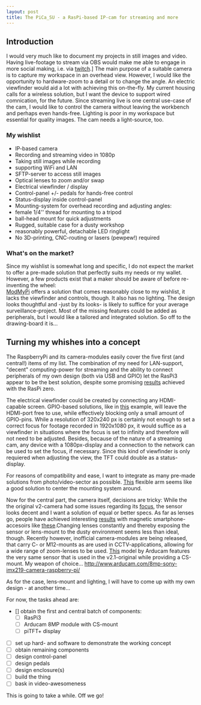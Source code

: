 ```yaml
---
layout: post
title: The PiCa_SU - a RasPi-based IP-cam for streaming and more
---
```


## Introduction
I would very much like to document my projects in still images and video. Having live-footage to stream via OBS would make me able to engage in more social making, i.e. via [twitch](https://twitch.tv/creative).]
The main purpose of a suitable camera is to capture my workspace in an overhead view. However, I would like the opportunity to hardware-zoom to a detail or to change the angle. An electric viewfinder would aid a lot with achieving this on-the-fly.
My current housing calls for a wireless solution, but I want the device to support wired comnication, for the future.
Since streaming live is one central use-case of the cam, I would like to control the camera without leaving the workbench and perhaps even hands-free. Lighting is poor in my workspace but essential for quality images. The cam needs a light-source, too.

### My wishlist
- IP-based camera
- Recording and streaming video in 1080p
- Taking still images while recording
- supporting WiFi and LAN
- SFTP-server to access still images
- Optical lenses to zoom and/or swap
- Electrical viewfinder / display
- Control-panel +/- pedals for hands-free control
- Status-display inside control-panel
- Mounting-system for overhead recording and adjusting angles:
 - female 1/4'' thread for mounting to a tripod
 - ball-head mount for quick adjustments 
- Rugged, suitable case for a dusty workshop
- reasonably powerful, detachable LED ringlight
- No 3D-printing, CNC-routing or lasers (pewpew!) required

### What's on the market?
Since my wishlist is somewhat long and specific, I do not expect the market to offer a pre-made solution that perfectly suits my needs or my wallet. However, a few products exist that a maker should be aware of before re-inventing the wheel:  
[ModMyPi](https://www.modmypi.com/raspberry-pi/cases-183/raspberry-pi-b-plus2-and-3-cases-1122/nwazet-pi-camera-box-bundle-case,-lens-and-wall-mount-b-plus) offers a solution that comes reasonably close to my wishlist, it lacks the viewfinder and controls, though. It also has no lighting.
The design looks thoughtful and -just by its looks- is likely to suffice for your average surveillance-project. Most of the missing features could be added as peripherals, but I would like a tailored and integrated solution. So off to the drawing-board it is...

## Turning my whishes into a concept
The RaspberryPi and its camera-modules easily cover the five first (and central!) items of my list. The combination of my need for LAN-support, "decent" computing-power for streaming and the ability to connect peripherals of my own design (both via USB and GPIO)
let the RasPi3 appear to be the best solution, despite some promising [results](https://hackaday.com/2017/03/26/turn-that-pi-zero-into-a-streaming-camera-step-by-step/) achieved with the RasPi zero.

The electrical viewfinder could be created by connecting any HDMI-capable screen. GPIO-based solutions, like in [this](https://www.adafruit.com/product/2298) example, will leave the HDMI-port free to use, while effectively blocking only a small amount of GPIO-pins. While a resolution of 320x240 px is certainly not
enough to set a correct focus for footage recorded in 1920x1080 px, it would suffice as a viewfinder in situations where the focus is set to infinity and therefore will not need to be adjusted. Besides, because of the nature of a streaming cam, any device with a 1080px-display and a connection to the network can be used
to set the focus, if necessary. Since this kind of viewfinder is only requiered when adjusting the view, the TFT could double as a status-display.

For reasons of compatibility and ease, I want to integrate as many pre-made solutions from photo/video-sector as possible. [This](https://www.amazon.de/dp/B014F6G2TM/ref=cm_sw_r_tw_dp_x_m6agAbJHCDVN2) flexible arm seems like a good solution to center the mounting system around.

Now for the central part, the camera itself, decisions are tricky: While the the original v2-camera had some issues regarding its [focus](https://www.reddit.com/r/raspberry_pi/comments/6hr5qn/fixing_the_blurry_focus_on_some_raspberry_pi/), the sensor looks decent and I want a solution of equal or better specs. As far as lenses go, people have achieved interesting [results](https://www.instructables.com/id/The-SnapPiCam-A-Raspberry-Pi-Camera/) with magnetic smartphone-accesoirs like [these](https://www.modmypi.com/raspberry-pi/camera/camera-lenses
).Changing lenses constantly and thereby exposing the sensor or lens-mount to the dusty environment seems less than ideal, though. Recently however, inofficial camera-modules are being released, that carry C- or M12-mounts as are used in CCTV-applications, allowing for a wide range of zoom-lenses to be used.
[This](http://www.arducam.com/8mp-sony-imx219-camera-raspberry-pi/ ) model by Arducam features the very same sensor that is used in the v2.1-original while providing a CS-mount. My weapon of choice...
http://www.arducam.com/8mp-sony-imx219-camera-raspberry-pi/ 

As for the case, lens-mount and lighting, I will have to come up with my own design - at another time...

For now, the tasks ahead are:
- [] obtain the first and central batch of components:
  - [ ] RasPi3
  - [ ] Arducam 8MP module with CS-mount
  - [ ] piTFT+ display
- [ ] set up hard- and software to demonstrate the working concept
- [ ] obtain remaining components
- [ ] design control-panel
- [ ] design pedals
- [ ] design enclosure(s)
- [ ] build the thing
- [ ] bask in video-awesomeness

This is going to take a while. Off we go!